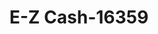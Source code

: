 ---
f_zip-code: 32233
f_state-code: FL
title: E-Z Cash-16359
f_phone: 904-270-1921
f_city-only: Atlantic Beach
f_address: 2550 Mayport Road Suite 1 Atlantic Beach
f_location-unique-id: '16359'
slug: e-z-cash-16359
updated-on: '2024-05-30T13:46:58.046Z'
created-on: '2024-05-30T13:36:59.803Z'
published-on: '2024-05-30T13:54:32.469Z'
f_city-state: cms/city/atlantic-beach-fl.md
f_company: cms/company/e-z-cash.md
f_state: cms/state/florida.md
layout: '[payday-loan].html'
tags: payday-loan
---